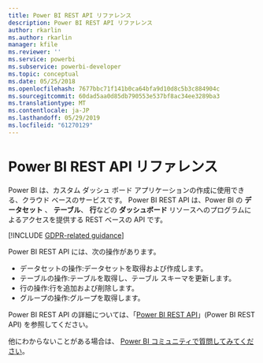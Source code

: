 ```yaml
---
title: Power BI REST API リファレンス
description: Power BI REST API リファレンス
author: rkarlin
ms.author: rkarlin
manager: kfile
ms.reviewer: ''
ms.service: powerbi
ms.subservice: powerbi-developer
ms.topic: conceptual
ms.date: 05/25/2018
ms.openlocfilehash: 7677bbc71f141b0ca64bfa9d10d8c5b3c884904c
ms.sourcegitcommit: 60dad5aa0d85db790553e537bf8ac34ee3289ba3
ms.translationtype: MT
ms.contentlocale: ja-JP
ms.lasthandoff: 05/29/2019
ms.locfileid: "61270129"
---
```

# <a name="power-bi-rest-api-reference"></a>Power BI REST API リファレンス

Power BI は、カスタム ダッシュ ボード アプリケーションの作成に使用できる、クラウド ベースのサービスです。 Power BI REST API は、Power BI の **データセット** 、 **テーブル**、 **行**などの **ダッシュボード** リソースへのプログラムによるアクセスを提供する REST ベースの API です。

[!INCLUDE [GDPR-related guidance](../includes/gdpr-hybrid-note.md)]

Power BI REST API には、次の操作があります。

* データセットの操作:データセットを取得および作成します。
* テーブルの操作:テーブルを取得し、テーブル スキーマを更新します。
* 行の操作:行を追加および削除します。
* グループの操作:グループを取得します。

Power BI REST API の詳細については、「[Power BI REST API](https://docs.microsoft.com/rest/api/power-bi/)」(Power BI REST API) を参照してください。

他にわからないことがある場合は、 [Power BI コミュニティで質問してみてください](http://community.powerbi.com/)。